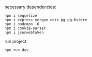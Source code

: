 necessary dependencies:

    npm i sequelize
    npm i express morgan cors pg pg-hstore
    npm i nodemon -D
    npm i cookie-parser
    npm i jsonwebtoken

run project:

    npm run dev
